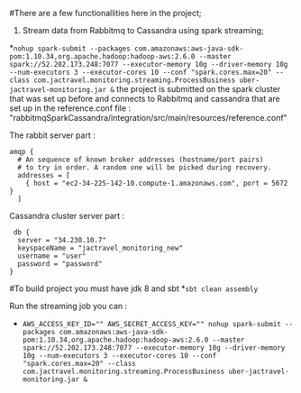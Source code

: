 #There are a few functionallities here in the project;

1.  Stream data from Rabbitmq to Cassandra using spark streaming;

*```nohup spark-submit --packages com.amazonaws:aws-java-sdk-pom:1.10.34,org.apache.hadoop:hadoop-aws:2.6.0 --master spark://52.202.173.248:7077 --executor-memory 10g --driver-memory 10g --num-executors 3 --executor-cores 10 --conf "spark.cores.max=20" --class com.jactravel.monitoring.streaming.ProcessBusiness uber-jactravel-monitoring.jar &```
the project is submitted on the spark cluster that was set up before and connects to Rabbitmq and cassandra that are set up 
in the reference.conf file : "rabbitmqSparkCassandra/integration/src/main/resources/reference.conf"

The rabbit server part :
```
amqp {
  # An sequence of known broker addresses (hostname/port pairs)
  # to try in order. A random one will be picked during recovery.
  addresses = [
    { host = "ec2-34-225-142-10.compute-1.amazonaws.com", port = 5672 }
  ]
 ```
 Cassandra cluster server part :
``` 
 db {
  server = "34.230.10.7"
  keyspaceName = "jactravel_monitoring_new"
  username = "user"
  password = "password"
}
```
#To build project you must have jdk 8 and sbt 
*```sbt clean assembly```




Run the streaming job you can :
* ```AWS_ACCESS_KEY_ID="" AWS_SECRET_ACCESS_KEY="" nohup spark-submit --packages com.amazonaws:aws-java-sdk-pom:1.10.34,org.apache.hadoop:hadoop-aws:2.6.0 --master spark://52.202.173.248:7077 --executor-memory 10g --driver-memory 10g --num-executors 3 --executor-cores 10 --conf "spark.cores.max=20" --class com.jactravel.monitoring.streaming.ProcessBusiness uber-jactravel-monitoring.jar &```
